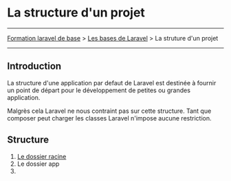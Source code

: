 # La structure d'un projet

---

[Formation laravel de base](../../README.md) > [Les bases de Laravel](../README.md) > La struture d'un projet

---

## Introduction

La structure d'une application par defaut de Laravel est destinée
à fournir un point de départ pour le développement de petites ou grandes application.

Malgrès cela Laravel ne nous contraint pas sur cette structure. Tant que composer peut charger les classes
Laravel n'impose aucune restriction.

## Structure

1. [Le dossier racine](./le_dossier_racine.md)
2. Le dossier app
3. 